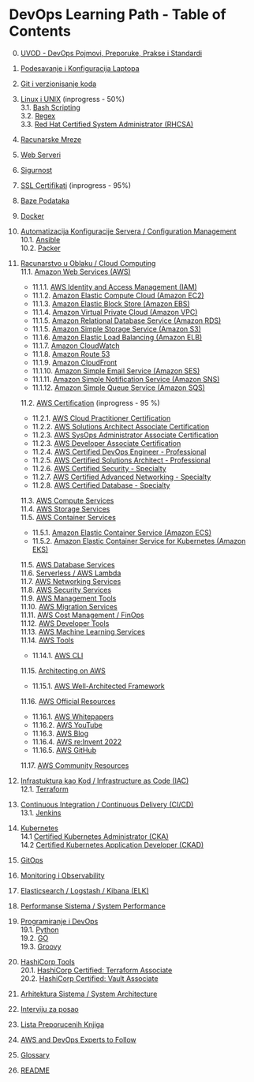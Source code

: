 # DevOps Learning Path - Table of Contents

0. [UVOD - DevOps Pojmovi, Preporuke, Prakse i Standardi](/devops-learning-path/devops-practices.md)   
1. [Podesavanje i Konfiguracija Laptopa](/devops-learning-path/your-laptop-setup.md)  
2. [Git i verzionisanje koda](/devops-learning-path/git.md)  
3. [Linux i UNIX](/devops-learning-path/linux-unix.md)   (inprogress - 50%)  
3.1. [Bash Scripting](/devops-learning-path/bash-scripting.md)    
3.2. [Regex](/devops-learning-path/regex.md)    
3.3. [Red Hat Certified System Administrator (RHCSA)](/devops-learning-path/rhcsa.md)  
4. [Racunarske Mreze](/devops-learning-path/networking.md)  
5. [Web Serveri](/devops-learning-path/web-servers.md)  
6. [Sigurnost](/devops-learning-path/security.md)  
7. [SSL Certifikati](/devops-learning-path/ssl.md)  (inprogress - 95%)
8. [Baze Podataka](/devops-learning-path/databases.md)  
9. [Docker](/devops-learning-path/docker.md)  
10. [Automatizacija Konfiguracije Servera / Configuration Management](/devops-learning-path/configuration-management.md)  
10.1. [Ansible](/devops-learning-path/ansible.md)  
10.2. [Packer](/devops-learning-path/packer.md)  
11. [Racunarstvo u Oblaku / Cloud Computing](/devops-learning-path/cloud-computing.md)  
  11.1. [Amazon Web Services (AWS)](/aws/aws.md)  
    - 11.1.1. [AWS Identity and Access Management (IAM)](/aws/aws-service-notes/iam.md)  
    - 11.1.2. [Amazon Elastic Compute Cloud (Amazon EC2)](/aws/aws-service-notes/ec2.md)  
    - 11.1.3. [Amazon Elastic Block Store (Amazon EBS)](/aws/aws-service-notes/ebs.md)  
    - 11.1.4. [Amazon Virtual Private Cloud (Amazon VPC)](/aws/aws-service-notes/vpc.md)  
    - 11.1.5. [Amazon Relational Database Service (Amazon RDS)](/aws/aws-service-notes/rds.md)  
    - 11.1.5. [Amazon Simple Storage Service (Amazon S3)](/aws/aws-service-notes/s3.md)  
    - 11.1.6. [Amazon Elastic Load Balancing (Amazon ELB)](/aws/aws-service-notes/elb.md)  
    - 11.1.7. [Amazon CloudWatch](/aws/aws-service-notes/cloudwatch.md)  
    - 11.1.8. [Amazon Route 53](/aws/aws-service-notes/route53.md)  
    - 11.1.9. [Amazon CloudFront](/aws/aws-service-notes/cloudfront.md)  
    - 11.1.10. [Amazon Simple Email Service (Amazon SES)](/aws/aws-service-notes/ses.md)  
    - 11.1.11. [Amazon Simple Notification Service (Amazon SNS)](/aws/aws-service-notes/sns.md)  
    - 11.1.12. [Amazon Simple Queue Service (Amazon SQS)](/aws/aws-service-notes/sqs.md)  

    11.2. [AWS Certification](/aws/aws-certification/aws-certification.md)  (inprogress - 95 %)  
    - 11.2.1. [AWS Cloud Practitioner Certification](/aws/aws-certification/aws-cloud-practitioner.md)  
    - 11.2.2. [AWS Solutions Architect Associate Certification](/aws/aws-certification/aws-saa.md)   
    - 11.2.3. [AWS SysOps Administrator Associate Certification](/aws/aws-certification/aws-sysops.md)  
    - 11.2.3. [AWS Developer Associate Certification](/aws/aws-certification/aws-developer.md)  
    - 11.2.4. [AWS Certified DevOps Engineer - Professional](/aws/aws-certification/aws-devops-pro.md)  
    - 11.2.5. [AWS Certified Solutions Architect - Professional](/aws/aws-certification/aws-sa-pro.md)
    - 11.2.6. [AWS Certified Security - Specialty](/aws/aws-certification/aws-security-specialty.md)
    - 11.2.7. [AWS Certified Advanced Networking - Specialty](/aws/aws-certification/aws-advanced-networking-specialty.md)
    - 11.2.8. [AWS Certified Database - Specialty](/aws/aws-certification/aws-database-specialty.md)

    11.3. [AWS Compute Services](/aws/aws-compute-services.md)  
    11.4. [AWS Storage Services](/aws/aws-storage.md)  
    11.5. [AWS Container Services](/aws/aws-container-services.md)  
    - 11.5.1. [Amazon Elastic Container Service (Amazon ECS)](/aws/aws-container-services/ecs.md)  
    - 11.5.2. [Amazon Elastic Container Service for Kubernetes (Amazon EKS)](/aws/aws-container-services/eks.md)  

    11.5. [AWS Database Services](/aws/aws-database-services.md)  
    11.6. [Serverless / AWS Lambda](/aws/aws-serverless.md)  
    11.7. [AWS Networking Services](/aws/aws-networking-services.md)  
    11.8. [AWS Security Services](/aws/aws-security-services.md)  
    11.9. [AWS Management Tools](/aws/aws-management-tools.md)  
    11.10. [AWS Migration Services](/aws/aws-migration-services.md)  
    11.11. [AWS Cost Management / FinOps](/aws/aws-cost-management.md)  
    11.12. [AWS Developer Tools](/aws/aws-developer-tools.md)  
    11.13. [AWS Machine Learning Services](/aws/aws-machine-learning-services.md)  
    11.14. [AWS Tools](/aws/aws-tools.md)  
    - 11.14.1. [AWS CLI](/aws/aws-tools/aws-cli.md)  

    11.15. [Architecting on AWS](/aws/aws-architecting.md)
     - 11.15.1. [AWS Well-Architected Framework](/aws/aws-well-architected-framework.md)

    11.16. [AWS Official Resources](/aws/aws-official-resources.md)
     - 11.16.1. [AWS Whitepapers](/aws/aws-whitepapers.md)
     - 11.16.2. [AWS YouTube](/aws/aws-youtube.md)
     - 11.16.3. [AWS Blog](/aws/aws-blog.md)
     - 11.16.4. [AWS re:Invent 2022](/aws/re-invent-2022.md)
     - 11.16.5. [AWS GitHub](/aws/aws-github.md)

    11.17. [AWS Community Resources](/aws/aws-community-ressources.md)

12. [Infrastuktura kao Kod / Infrastructure as Code (IAC)](/devops-learning-path/infrastructure-as-code.md)  
12.1. [Terraform](/devops-learning-path/terraform.md)  
13. [Continuous Integration / Continuous Delivery (CI/CD)](/devops-learning-path/ci-cd.md)  
13.1. [Jenkins](/devops-learning-path/jenkins.md)  
14. [Kubernetes](/devops-learning-path/kubernetes.md)  
14.1 [Certified Kubernetes Administrator (CKA)](/devops-learning-path/kubernetes/k8-cka.md)  
14.2 [Certified Kubernetes Application Developer (CKAD)](/devops-learning-path/kubernetes/k8-ckad.md)  
15. [GitOps](/devops-learning-path/gitops.md)  
16. [Monitoring i Observability](/devops-learning-path/monitoring.md)  
17. [Elasticsearch / Logstash / Kibana (ELK)](/devops-learning-path/elk.md)  
18. [Performanse Sistema / System Performance](/devops-learning-path/system-performance.md)  
19. [Programiranje i DevOps](/devops-learning-path/programming.md)  
19.1. [Python](/devops-learning-path/python.md)  
19.2. [GO](/devops-learning-path/go.md)  
19.3. [Groovy](/devops-learning-path/groovy.md)  
20. [HashiCorp Tools](/devops-learning-path/hashicorp-tools.md)  
20.1. [HashiCorp Certified: Terraform Associate](/devops-learning-path/hashicorp-certifications/terraform-associate.md)  
20.2. [HashiCorp Certified: Vault Associate](/devops-learning-path/hashicorp-certifications/vault-associate.md)  
21. [Arhitektura Sistema / System Architecture](/devops-learning-path/system-architecture.md)  
22. [Interviju za posao](/devops-learning-path/interview-process.md)  
22. [Lista Preporucenih Knjiga](/books.md)  
23. [AWS and DevOps Experts to Follow](/devops-learning-path/aws-devops-experts-to-follow.md)  
24. [Glossary](/devops-learning-path/glossary.md)  
25. [README](/README.md)  

